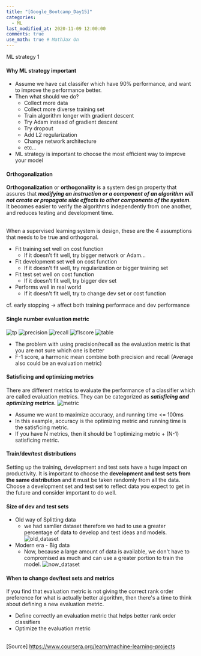 ```yaml
---
title: "[Google_Bootcamp_Day15]"
categories: 
  - ML
last_modified_at: 2020-11-09 12:00:00
comments: true
use_math: true # MathJax On
---
```


ML strategy 1

#### Why ML strategy important

- Assume we have cat classifer which have 90% performance, and want to improve the performance better.
- Then what should we do?
  - Collect more data
  - Collect more diverse training set
  - Train algorithm longer with gradient descent
  - Try Adam instead of gradient descent
  - Try dropout
  - Add L2 regularization
  - Change network architecture
  - etc...
- ML strategy is important to choose the most efficient way to improve your model

#### Orthogonalization

**Orthogonalization** or **orthogonality** is a system design property that assures that ___modifying an instruction or a component of an algorithm will not create or propagate side effects to other components of the system___. <br>
It becomes easier to verify the algorithms independently from one another, and reduces testing and development time. <br> <br>

When a supervised learning system is design, these are the 4 assumptions that needs to be true and orthogonal.
- Fit training set well on cost function
  - If it doesn't fit well, try bigger network or Adam...
- Fit development set well on cost function
  - If it doesn't fit well, try regularization or bigger training set
- Fit test set well on cost function
  - If it doesn't fit well, try bigger dev set
- Performs well in real world
  - If it doesn't fit well, try to change dev set or cost function
  
cf. early stopping -> affect both training performace and dev performance

#### Single number evaluation metric
![tp](https://user-images.githubusercontent.com/62474292/101052054-84582580-35c9-11eb-8d24-7be22cbaecb5.png)
![precision](https://user-images.githubusercontent.com/62474292/101052052-83bf8f00-35c9-11eb-8645-1b7c85c6f815.png)
![recall](https://user-images.githubusercontent.com/62474292/101052050-81f5cb80-35c9-11eb-9e33-7e7901b78508.png)
![f1score](https://user-images.githubusercontent.com/62474292/101052053-83bf8f00-35c9-11eb-9d75-1f0fec7fc51c.png)
![table](https://user-images.githubusercontent.com/62474292/101052057-84f0bc00-35c9-11eb-96d3-7922e773be7c.png)

- The problem with using precision/recall as the evaluation metric is that you are not sure which one is better
- F-1 score, a harmonic mean combine both precision and recall (Average also could be an evaluation metric)

#### Satisficing and optimizing metrics

There are different metrics to evaluate the performance of a classifier which are called evaluation metrics. They can be categorized as ___satisficing and optimizing metrics.___
![metric](https://user-images.githubusercontent.com/62474292/101052858-75be3e00-35ca-11eb-80f9-d5c9c026e6ca.png)

- Assume we want to maximize accuracy, and running time <= 100ms
- In this example, accuracy is the optimizing metric and running time is the satisficing metric.
- If you have N metrics, then it should be 1 optimizing metric + (N-1) satisficing metric.

#### Train/dev/test distributions
Setting up the training, development and test sets have a huge impact on productivity. It is important to choose the **development and test sets from the same distribution** and it must be taken randomly from all the data. <br>
Choose a development set and test set to reflect data you expect to get in the future and consider important to do well.

#### Size of dev and test sets
- Old way of Splitting data
  -  we had samller dataset therefore we had to use a greater percentage of data to develop and test ideas and models.
![old_dataset](https://user-images.githubusercontent.com/62474292/101106079-a4600700-3612-11eb-8fc2-29daf802dcab.png)
- Modern era - Big data
  - Now, because a large amount of data is available, we don't have to compromised as much and can use a greater portion to train the model.
![now_dataset](https://user-images.githubusercontent.com/62474292/101106032-77abef80-3612-11eb-8e24-041d7a17b923.png)

#### When to change dev/test sets and metrics
If you find that evaluation metric is not giving the correct rank order preference for what is actually better algorithm, then there's a time to think about defining a new evaluation metric.
- Define correctly an evaluation metric that helps better rank order classifiers
- Optimize the evaluation metric <br><br>

[Source] https://www.coursera.org/learn/machine-learning-projects

